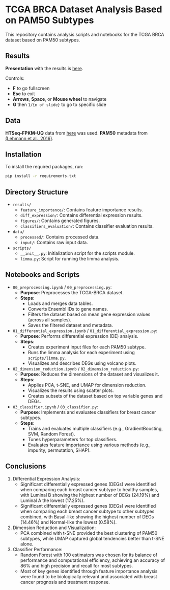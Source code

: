 # TCGA BRCA Dataset Analysis Based on PAM50 Subtypes

This repository contains analysis scripts and notebooks for the TCGA BRCA dataset based on PAM50 subtypes.

## Results

**Presentation** with the results is [here](https://insilico-test-task-slides.pages.dev/).

Controls:
- **F** to go fullscreen
- **Esc** to exit
- **Arrows**, **Space**, or **Mouse wheel** to navigate
- **G** then `1/{n of slide}` to go to specific slide

## Data

**HTSeq-FPKM-UQ** data from [here](https://xenabrowser.net/datapages/?cohort=GDC%20TCGA%20Breast%20Cancer%20(BRCA)&removeHub=https%3A%2F%2Fxena.treehouse.gi.ucsc.edu%3A443) was used.
**PAM50** metadata from [(Lehmann et al., 2016)](https://pubmed.ncbi.nlm.nih.gov/27310713/).

## Installation

To install the required packages, run:

```bash
pip install -r requirements.txt
```

## Directory Structure
- `results/`
  - `feature_importance/`: Contains feature importance results.
  - `diff_expression/`: Contains differential expression results.
  - `figures/`: Contains generated figures.
  - `classifiers_evaluation/`: Contains classifier evaluation results.
- `data/`
  - `processed/`: Contains processed data.
  - `input/`: Contains raw input data.
- `scripts/`
  - `__init__.py`: Initialization script for the scripts module.
  - `limma.py`: Script for running the limma analysis.

## Notebooks and Scripts
- `00_preprocessing.ipynb` / `00_preprocessing.py`:
  - **Purpose**: Preprocesses the TCGA-BRCA dataset.
  - **Steps**:
    - Loads and merges data tables.
    - Converts Ensembl IDs to gene names.
    - Filters the dataset based on mean gene expression values (across all samples).
    - Saves the filtered dataset and metadata.
- `01_differential_expression.ipynb` / `01_differential_expression.py`:
  - **Purpose**: Performs differential expression (DE) analysis.
  - **Steps**:
    - Creates experiment input files for each PAM50 subtype.
    - Runs the limma analysis for each experiment using `scripts/limma.py`.
    - Visualizes and describes DEGs using volcano plots.
- `02_dimension_reduction.ipynb` / `02_dimension_reduction.py`:
  - **Purpose**: Reduces the dimensions of the dataset and visualizes it.
  - **Steps**:
    - Applies PCA, t-SNE, and UMAP for dimension reduction.
    - Visualizes the results using scatter plots.
    - Creates subsets of the dataset based on top variable genes and DEGs.
- `03_classifier.ipynb` / `03_classifier.py`:
  - **Purpose**: Implements and evaluates classifiers for breast cancer subtypes.
  - **Steps**:
    - Trains and evaluates multiple classifiers (e.g., GradientBoosting, SVM, Random Forest).
    - Tunes hyperparameters for top classifiers.
    - Evaluates feature importance using various methods (e.g., impurity, permutation, SHAP).

## Conclusions
1. Differential Expression Analysis:
    - Significant differentially expressed genes (DEGs) were identified when comparing each breast cancer subtype to healthy samples, with Luminal B showing the highest number of DEGs (24.19%) and Luminal A the lowest (17.25%).
    - Significant differentially expressed genes (DEGs) were identified when comparing each breast cancer subtype to other subtypes combined, with Basal-like showing the highest number of DEGs (14.46%) and Normal-like the lowest (0.58%).
2. Dimension Reduction and Visualization:
    - PCA combined with t-SNE provided the best clustering of PAM50 subtypes, while UMAP captured global tendencies better than t-SNE alone.
3. Classifier Performance:
    - Random Forest with 100 estimators was chosen for its balance of performance and computational efficiency, achieving an accuracy of 86% and high precision and recall for most subtypes.
    - Most of key genes identified through feature importance analysis were found to be biologically relevant and associated with breast cancer prognosis and treatment response.
